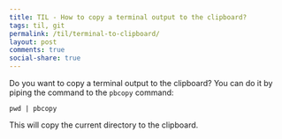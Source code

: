 ```yaml
---
title: TIL - How to copy a terminal output to the clipboard?
tags: til, git
permalink: /til/terminal-to-clipboard/
layout: post
comments: true
social-share: true
---
```


Do you want to copy a terminal output to the clipboard? You can do it by piping the command to the `pbcopy` command:

```
pwd | pbcopy
```

This will copy the current directory to the clipboard.
